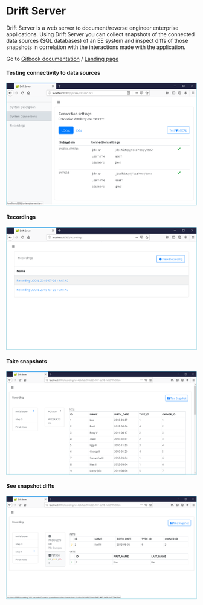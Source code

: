 # Drift Server

Drift Server is a web server to document/reverse engineer enterprise applications. Using Drift Server you can collect snapshots of the connected data sources (SQL databases) of an EE system and inspect diffs of those snapshots in correlation with the interactions made with the application. 

Go to [Gitbook documentation](https://drift-io.gitbook.io/drift-server)  /  [Landing page](https://drift-io.github.io/)

#### Testing connectivity to data sources
![Test Connectivity](https://raw.githubusercontent.com/drift-io/drift-io.gitbook.io/master/.gitbook/assets/systemconnections.png)

#### Recordings
![Recordings](https://raw.githubusercontent.com/drift-io/drift-io.gitbook.io/master/.gitbook/assets/recordings.png)

#### Take snapshots
![Initial Snapshot](https://raw.githubusercontent.com/drift-io/drift-io.gitbook.io/master/.gitbook/assets/recording01.png)

#### See snapshot diffs
![Snapshot Diff](https://raw.githubusercontent.com/drift-io/drift-io.gitbook.io/master/.gitbook/assets/recording02.png)
